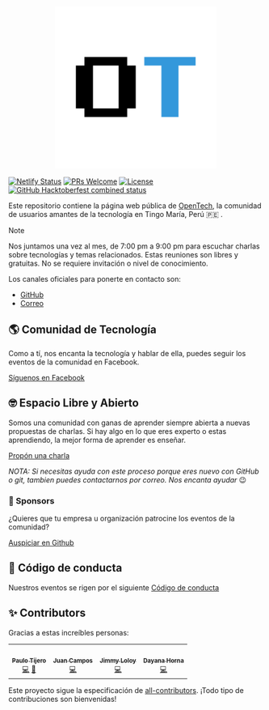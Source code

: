 <p align="center">
  <img src="public/assets/img/logo-without-bg.png" width="320"/>
</p>

[![Netlify Status](https://api.netlify.com/api/v1/badges/f6ad4d4e-3128-43db-a06e-6f63790cba6c/deploy-status)](https://app.netlify.com/sites/opentech/deploys)
[![PRs Welcome](https://img.shields.io/badge/PRs-welcome-brightgreen.svg)](http://makeapullrequest.com)
[![License](https://img.shields.io/badge/license-MIT-blue.svg)](https://github.com/opentech-pe/opentech.pe/blob/master/LICENSE)
[![GitHub Hacktoberfest combined status](https://img.shields.io/github/hacktoberfest/2022/opentech-pe/opentech.pe?style=flat-square)](https://github.com/opentech-pe/opentech.pe/issues)

Este repositorio contiene la página web pública de [OpenTech](https://opentech.pe), la comunidad de usuarios amantes de la tecnología en Tingo María, Perú :peru: .

> [!NOTE]
> Nos juntamos una vez al mes, de 7:00 pm a 9:00 pm para escuchar charlas sobre tecnologías y temas relacionados. Estas reuniones son libres y gratuitas. No se requiere invitación o nivel de conocimiento.

Los canales oficiales para ponerte en contacto son:

- [GitHub](https://github.com/opentech-pe)
- [Correo](hola@opentech.pe)

## :earth_americas: Comunidad de Tecnología

Como a tí, nos encanta la tecnología y hablar de ella, puedes seguir los eventos de la comunidad en Facebook.

[Síguenos en Facebook](https://facebook.com/OpenTechTM)

## :nerd_face: Espacio Libre y Abierto

Somos una comunidad con ganas de aprender siempre abierta a nuevas propuestas de charlas. Si hay algo en lo que eres experto o estas aprendiendo, la mejor forma de aprender es enseñar.

[Propón una charla](https://github.com/opentech-pe/opentech.pe/issues/new?assignees=jimmyloloy98%2C+juancx21&labels=cfp&template=propuesta-de-charla.md&title=T%C3%ADtulo+de+tu+charla)

_NOTA: Si necesitas ayuda con este proceso porque eres nuevo con GitHub o git, tambien puedes contactarnos por correo. Nos encanta ayudar_ :wink:

### :gem: Sponsors

¿Quieres que tu empresa u organización patrocine los eventos de la comunidad?

[Auspiciar en Github](https://github.com/sponsors/opentech-pe)

## :scroll: Código de conducta

Nuestros eventos se rigen por el siguiente [Código de conducta](/CODE_OF_CONDUCT.md)

## ✨ Contributors

Gracias a estas increíbles personas:

<!-- ALL-CONTRIBUTORS-LIST:START - Do not remove or modify this section -->
<!-- prettier-ignore-start -->
<!-- markdownlint-disable -->
<table>
  <tr>
    <td align="center"><a href="https://github.com/paulotijero"><img src="https://avatars2.githubusercontent.com/u/28131369?v=4" width="100px;" alt=""/><br /><sub><b>Paulo Tijero</b></sub></a><br /><a href="https://github.com/opentech-pe/opentech.pe/commits?author=paulotijero" title="Code">💻</a> <a href="#projectManagement-paulotijero" title="Project Management">📆</a></td>
    <td align="center"><a href="https://juancxh.com/"><img src="https://avatars2.githubusercontent.com/u/54485410?v=4" width="100px;" alt=""/><br /><sub><b>Juan Campos</b></sub></a><br /><a href="https://github.com/opentech-pe/opentech.pe/commits?author=Juancxh" title="Code">💻</a></td>
    <td align="center"><a href="https://github.com/jimmyloloy98"><img src="https://avatars.githubusercontent.com/u/49881423" width="100px;" alt=""/><br /><sub><b>Jimmy Loloy</b></sub></a><br /><a href="https://github.com/opentech-pe/opentech.pe/commits?author=JimmyLoloy98" title="Code">💻</a></td>
    <td align="center"><a href="https://github.com/DayanaHorna28"><img src="https://avatars.githubusercontent.com/u/92654477" width="100px;" alt=""/><br /><sub><b>Dayana Horna</b></sub></a><br /><a href="https://github.com/opentech-pe/opentech.pe/commits?author=DayanaHorna28" title="Code">💻</a></td>
  </tr>
  </tr>
</table>

<!-- markdownlint-enable -->
<!-- prettier-ignore-end -->
<!-- ALL-CONTRIBUTORS-LIST:END -->

Este proyecto sigue la especificación de [all-contributors](https://github.com/all-contributors/all-contributors). ¡Todo tipo de contribuciones son bienvenidas!
